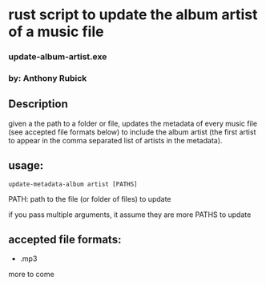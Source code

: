  # rust script to update the album artist of a music file
 ### update-album-artist.exe
 ### by: Anthony Rubick

 ## Description
given a the path to a folder or file, updates the metadata of every music file (see accepted file formats below) to include the album artist (the first artist to appear in the comma separated list of artists in the metadata).

 ## usage: 
`update-metadata-album artist [PATHS]`

PATH: path to the file (or folder of files) to update

if you pass multiple arguments, it assume they are more PATHS to update


 ## accepted file formats:
 - .mp3

more to come
